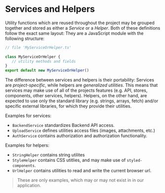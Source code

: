 # Services and Helpers

Utility functions which are reused throughout the project may be grouped together and stored as either a *Service* or a *Helper*. Both of these definitions follow the exact same layout: They are a JavaScript module with the following structure:

```ts
// file 'MyServiceOrHelper.ts'
 
class MyServiceOrHelper {
   // utility methods and fields
}
export default new MyServiceOrHelper()
```

The difference between services and helpers is their portability: Services are *project-specific*, while helpers are *generalized utilities*. This means that services may make use of all of the projects features (e.g. API, stores, components, other services, helpers). Helpers, on the other hand, are expected to use only the standard library (e.g.  strings, arrays, fetch) and/or specific external libraries, for which they provide their utilities.

Examples for services:

- `BackendService` standardizes Backend API access.
- `UploadService` defines utilities access files (images, attachments, etc.)
- `AuthService` contains authorization and authorization functionality.

Examples for helpers:

- `StringHelper` contains string utilites
- `StyleHelper` contains CSS utitlies, and may make use of `styled-components`.
- `UrlHelper` contains utilities to read and write the current browser url.

> These are only examples, which may or may not exist in in our application.